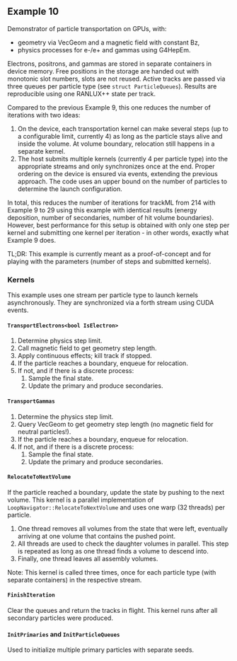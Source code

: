 <!--
SPDX-FileCopyrightText: 2021 CERN
SPDX-License-Identifier: CC-BY-4.0
-->

## Example 10

Demonstrator of particle transportation on GPUs, with:

 * geometry via VecGeom and a magnetic field with constant Bz,
 * physics processes for e-/e+ and gammas using G4HepEm.

Electrons, positrons, and gammas are stored in separate containers in device memory.
Free positions in the storage are handed out with monotonic slot numbers, slots are not reused.
Active tracks are passed via three queues per particle type (see `struct ParticleQueues`).
Results are reproducible using one RANLUX++ state per track.

Compared to the previous Example 9, this one reduces the number of iterations with two ideas:
1. On the device, each transportation kernel can make several steps
   (up to a configurable limit, currently 4) as long as the particle
   stays alive and inside the volume. At volume boundary, relocation
   still happens in a separate kernel.
2. The host submits multiple kernels (currently 4 per particle type)
   into the appropriate streams and only synchronizes once at the end.
   Proper ordering on the device is ensured via events, extending the
   previous approach. The code uses an upper bound on the number of
   particles to determine the launch configuration.

In total, this reduces the number of iterations for trackML from 214
with Example 9 to 29 using this example with identical results (energy
deposition, number of secondaries, number of hit volume boundaries).
However, best performance for this setup is obtained with only one
step per kernel and submitting one kernel per iteration - in other
words, exactly what Example 9 does.

TL;DR: This example is currently meant as a proof-of-concept and for
playing with the parameters (number of steps and submitted kernels).

### Kernels

This example uses one stream per particle type to launch kernels asynchronously.
They are synchronized via a forth stream using CUDA events.

#### `TransportElectrons<bool IsElectron>`

1. Determine physics step limit.
2. Call magnetic field to get geometry step length.
3. Apply continuous effects; kill track if stopped.
4. If the particle reaches a boundary, enqueue for relocation.
5. If not, and if there is a discrete process:
   1. Sample the final state.
   2. Update the primary and produce secondaries.

#### `TransportGammas`

1. Determine the physics step limit.
2. Query VecGeom to get geometry step length (no magnetic field for neutral particles!).
3. If the particle reaches a boundary, enqueue for relocation.
4. If not, and if there is a discrete process:
   1. Sample the final state.
   2. Update the primary and produce secondaries.

#### `RelocateToNextVolume`

If the particle reached a boundary, update the state by pushing to the next volume.
This kernel is a parallel implementation of `LoopNavigator::RelocateToNextVolume` and uses one warp (32 threads) per particle.

1. One thread removes all volumes from the state that were left, eventually arriving at one volume that contains the pushed point.
2. All threads are used to check the daughter volumes in parallel. This step is repeated as long as one thread finds a volume to descend into.
3. Finally, one thread leaves all assembly volumes.

Note: This kernel is called three times, once for each particle type (with separate containers) in the respective stream.

#### `FinishIteration`

Clear the queues and return the tracks in flight.
This kernel runs after all secondary particles were produced.

#### `InitPrimaries` and `InitParticleQueues`

Used to initialize multiple primary particles with separate seeds.
